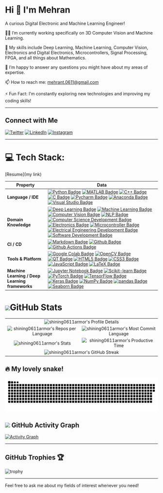# Hi 👋 I'm Mehran

A curious Digital Electronic and Machine Learning Engineer!

👨‍💻 I’m currently working specifically on 3D Computer Vision and Machine Learning.

🌱 My skills include Deep Learning, Machine Learning, Computer Vision, Electronics and Digital Electronics, Microcontrollers, Signal Processing, FPGA, and all things about Mathematics.

💬 I’m happy to answer any questions you might have about my areas of expertise.

📫 How to reach me: mehrant.0611@gmail.com

⚡ Fun Fact: I'm constantly exploring new technologies and improving my coding skills!

---

## Connect with Me
[![Twitter](https://img.shields.io/badge/shining0611armor-1DA1F2?style=for-the-badge&logo=twitter&logoColor=white)](https://twitter.com/shining0611armor)
[![LinkedIn](https://img.shields.io/badge/shining0611armor-0A66C2?style=for-the-badge&logo=linkedin&logoColor=white)](https://www.linkedin.com/in/shining0611armor/)
[![Instagram](https://img.shields.io/badge/shining0611armor-E4405F?style=for-the-badge&logo=instagram&logoColor=white)](https://www.instagram.com/shining0611armor/)

---




# 💻 Tech Stack:

[Resume](my link)

<!-- my-skils -->

| Property                                        | Data                                                                                                                                                                                                                                                                                                                                                                                                                                                                                                                                                                                                                                                                                                                                                                                                                                                                                                                                                                                                                                                                                                                                                                                                                                                                                                                                                                                                                                                                                                                                                                                                                                                                                                                                                                                                            |
|-------------------------------------------------|-------------------------------------------------------------------------------------------------------------------------------------------------------------------------------------------------------------------------------------------------------------------------------------------------------------------------------------------------------------------------------------------------------------------------------------------------------------------------------------------------------------------------------------------------------------------------------------------------------------------------------------------------------------------------------------------------------------------------------------------------------------------------------------------------------------------------------------------------------------------------------------------------------------------------------------------------------------------------------------------------------------------------------------------------------------------------------------------------------------------------------------------------------------------------------------------------------------------------------------------------------------------------------------------------------------------------------------------------------------------------------------------------------------------------------------------------------------------------------------------------------------------------------------------------------------------------------------------------------------------------------------------------------------------------------------------------------------------------------------------------|
| **Language / IDE**                              | [![Python Badge](https://img.shields.io/badge/Python-3776AB?style=flat-square&logo=Python&logoColor=white)](https://www.python.org/) [![MATLAB Badge](https://img.shields.io/badge/MATLAB-0076A8?style=flat-square&logo=Mathworks&logoColor=white)](https://www.mathworks.com/products/matlab.html) [![C++ Badge](https://img.shields.io/badge/C++-00599C?style=flat-square&logo=cplusplus&logoColor=white)](https://isocpp.org/) [![C Badge](https://img.shields.io/badge/C-A8B9CC?style=flat-square&logo=c&logoColor=white)](https://en.wikipedia.org/wiki/C_(programming_language)) [![Pycharm Badge](https://img.shields.io/badge/Pycharm-3776AB?style=flat-square&logo=Pycharm&logoColor=white)](https://www.jetbrains.com/pycharm/) [![Anaconda Badge](https://img.shields.io/badge/Anaconda-44A833?style=flat-square&logo=Anaconda&logoColor=white)](https://www.anaconda.com/) [![Visual Studio Badge](https://img.shields.io/badge/Visual%20Studio-5C2D91?style=flat-square&logo=visual-studio&logoColor=white)](https://visualstudio.microsoft.com/) |
| **Domain Knowledge**                           | [![Deep Learning Badge](https://img.shields.io/badge/Deep%20Learning-01D277?style=flat-square&logo=TensorFlow&logoColor=white)](https://github.com/MJAHMADEE/MJAHMADEE) [![Machine Learning Badge](https://img.shields.io/badge/Machine%20Learning-01D277?style=flat-square&logo=SciKit-Learn&logoColor=white)](https://github.com/MJAHMADEE/MJAHMADEE) [![Computer Vision Badge](https://img.shields.io/badge/Computer%20Vision-3C5B9B?style=flat-square&logo=OpenCV&logoColor=white)](https://github.com/search?q=user%3AMJAHMADEE&type=Repositories) [![NLP Badge](https://img.shields.io/badge/NLP-3C5B9B?style=flat-square&logo=Natural-Language-Processing&logoColor=white)](https://github.com/search?q=user%3AMJAHMADEE&type=Repositories) [![Computer Science Development Badge](https://img.shields.io/badge/Computer%20Science-FAB040?style=flat-square&logo=GitHub&logoColor=white)](https://github.com/search?q=user%3AMJAHMADEE&type=Microcontroller) [![Electronics Badge](https://img.shields.io/badge/Electronic%20Engineering-FF5733?style=flat-square&logo=Automation&logoColor=white)](https://github.com/search?q=user%3AMJAHMADEE&type=Repositories) [![Microcontroller Badge](https://img.shields.io/badge/Microcontroller-FF5733?style=flat-square&logo=Microcontroller&logoColor=white)](https://github.com/search?q=user%3AMJAHMADEE&type=Repositories) [![Electrical Engineering Development Badge](https://img.shields.io/badge/Electrical%20Engineering-4C8CBF?style=flat-square&logo=Electrical&logoColor=white)](https://github.com/search?q=user%3AMJAHMADEE&type=Repositories) [![Software Development Badge](https://img.shields.io/badge/Software%20Development-FF6600?style=flat-square&logo=Software&logoColor=white)](https://github.com/search?q=user%3AMJAHMADEE&type=Repositories) |
| **CI / CD**                                     | [![Markdown Badge](https://img.shields.io/badge/Markdown-2088FF?style=flat-square&logo=Markdown&logoColor=white)](https://github.com/MJAHMADEE/MJAHMADEE) [![Github Badge](https://img.shields.io/badge/Github-2088FF?style=flat-square&logo=Github&logoColor=white)](https://github.com/MJAHMADEE/MJAHMADEE) [![Github Actions Badge](https://img.shields.io/badge/Git-2088FF?style=flat-square&logo=Git&logoColor=white)](https://github.com/MJAHMADEE/MJAHMADEE)                                                                                                                                                                                                                                                                                                                                                                                                                                                                                                                                                                                                                                                                                                                                                                                                                                                                                                                                                                                                                                                                                                                                                                                                                                                                                                                                                                                       |
| **Tools & Platform**                            | [![Google Colab Badge](https://img.shields.io/badge/Google%20Colab-F9AB00?style=flat-square&logo=Google-Colab&logoColor=white)](https://colab.research.google.com/) [![OpenCV Badge](https://img.shields.io/badge/OpenCV-27338e?style=flat-square&logo=OpenCV&logoColor=white)](https://opencv.org/) [![QT Badge](https://img.shields.io/badge/QT-41CD52?style=flat-square&logo=Qt&logoColor=white)](https://www.qt.io/) [![HTML5 Badge](https://img.shields.io/badge/HTML5-E34F26?style=flat-square&logo=html5&logoColor=white)](https://html.spec.whatwg.org/) [![CSS3 Badge](https://img.shields.io/badge/CSS3-1572B6?style=flat-square&logo=css3&logoColor=white)](https://www.w3.org/Style/CSS/Overview.en.html) [![JavaScript Badge](https://img.shields.io/badge/JavaScript-F7DF1E?style=flat-square&logo=javascript&logoColor=black)](https://www.ecma-international.org/publications-and-standards/standards/ecma-262/) [![LaTeX Badge](https://img.shields.io/badge/latex-%23008080?style=flat-square&logo=latex&logoColor=white)](https://www.latex-project.org/) |
| **Machine Learning / Deep Learning frameworks** | [![Jupyter Notebook Badge](https://img.shields.io/badge/Jupyter%20Notebook-F37626?style=flat-square&logo=Jupyter&logoColor=white)](https://jupyter.org/) [![Scikit-learn Badge](https://img.shields.io/badge/Scikit--Learn-e26d00?style=flat-square&logo=scikit-learn&logoColor=white)](https://scikit-learn.org/) [![PyTorch Badge](https://img.shields.io/badge/PyTorch-EE4C2C?style=flat-square&logo=pytorch&logoColor=white)](https://pytorch.org/) [![TensorFlow Badge](https://img.shields.io/badge/TensorFlow-FF6F00?style=flat-square&logo=tensorflow&logoColor=white)](https://www.tensorflow.org/) [![Keras Badge](https://img.shields.io/badge/Keras-D00000?style=flat-square&logo=keras&logoColor=white)](https://keras.io/) [![NumPy Badge](https://img.shields.io/badge/NumPy-e26d00?style=flat-square&logo=numpy&logoColor=white)](https://numpy.org/) [![pandas Badge](https://img.shields.io/badge/pandas-150458?style=flat-square&logo=pandas&logoColor=white)](https://pandas.pydata.org/) [![Seaborn Badge](https://img.shields.io/badge/Seaborn-76B900?style=flat-square&logo=seaborn&logoColor=white)](https://seaborn.pydata.org/) |


# <img src="https://media.giphy.com/media/iY8CRBdQXODJSCERIr/giphy.gif" width="40">GitHub Stats

<table align="center">
  <tr>
    <td colspan="2" align="center"><img src="https://github-profile-summary-cards.vercel.app/api/cards/profile-details?username=shining0611armor&theme=nord_dark" alt="shining0611armor's Profile Details" width="700" height="150"></td>
  </tr>
  <tr>
    <td align="center"><img src="https://github-profile-summary-cards.vercel.app/api/cards/repos-per-language?username=shining0611armor&theme=nord_dark" alt="shining0611armor's Repos per Language" width="300" height="150"></td>
    <td align="center"><img src="https://github-profile-summary-cards.vercel.app/api/cards/most-commit-language?username=shining0611armor&theme=nord_dark" alt="shining0611armor's Most Commit Language" width="300" height="150"></td>
  </tr>
  <tr>
    <td align="center"><img src="https://github-profile-summary-cards.vercel.app/api/cards/stats?username=shining0611armor&theme=nord_dark" alt="shining0611armor's Stats" width="300" height="150"></td>
    <td align="center"><img src="https://github-profile-summary-cards.vercel.app/api/cards/productive-time?username=shining0611armor&theme=nord_dark" alt="shining0611armor's Productive Time" width="300" height="150"></td>
  </tr>
  <tr>
    <td colspan="2" align="center">
      <img src="https://github-readme-streak-stats.herokuapp.com/?user=shining0611armor&theme=radical" alt="shining0611armor's GitHub Streak" width="600" height="150"><br>
    </td>
  </tr>
</table>



## 🔥 My lovely snake!


<p align="center">
 <img width="1000" src="./assets/github-snake.svg" alt="snake"/>
</p>


## <img src="https://raw.githubusercontent.com/Tarikul-Islam-Anik/Animated-Fluent-Emojis/master/Emojis/Objects/Spiral%20Calendar.png"  width="30" />  GitHub Activity Graph 

[![Activity Graph](https://github-readme-activity-graph.vercel.app/graph?username=shining0611armor&theme=github-dark)](https://github.com/shining0611armor/github-readme-activity-graph)


---

## GitHub Trophies 🏆

![trophy](https://github-profile-trophy.vercel.app/?username=shining0611armor&theme=radical)

---

Feel free to ask me about my fields of interest whenever you need!
